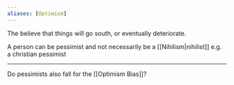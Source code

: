 ```yaml
---
aliases: [Optimism]
---
```


The believe that things will go south, or eventually deteriorate. 

A person can be pessimist and not necessarily be a [[Nihilism|nihilist]] e.g. a christian pessimist

---

Do pessimists also fall for the [[Optimism Bias]]?
